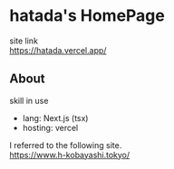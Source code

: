 # hatada's HomePage

site link  
https://hatada.vercel.app/

## About

skill in use

- lang: Next.js (tsx)
- hosting: vercel

I referred to the following site.  
https://www.h-kobayashi.tokyo/
